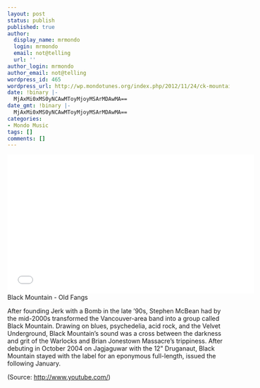 ```yaml
---
layout: post
status: publish
published: true
author:
  display_name: mrmondo
  login: mrmondo
  email: not@telling
  url: ''
author_login: mrmondo
author_email: not@telling
wordpress_id: 465
wordpress_url: http://wp.mondotunes.org/index.php/2012/11/24/ck-mountain-old-fangs-after-founding-jerk/
date: !binary |-
  MjAxMi0xMS0yNCAwMToyMjoyMSArMDAwMA==
date_gmt: !binary |-
  MjAxMi0xMS0yNCAwMToyMjoyMSArMDAwMA==
categories:
- Mondo Music
tags: []
comments: []
---
```

<iframe width="560" height="315" src="//www.youtube.com/embed/VBgUGzqU1X8" frameborder="0"> </iframe>
Black Mountain - Old Fangs
<p class="p1">After founding Jerk with a Bomb in the late &#8217;90s, Stephen McBean had by the mid-2000s transformed the Vancouver-area band into a group called Black Mountain. Drawing on blues, psychedelia, acid rock, and the Velvet Underground, Black Mountain&#8217;s sound was a cross between the darkness and grit of the Warlocks and Brian Jonestown Massacre&#8217;s trippiness. After debuting in October 2004 on Jagjaguwar with the 12" Druganaut, Black Mountain stayed with the label for an eponymous full-length, issued the following January.
<div class="attribution">(<span>Source:</span> <a href="http://www.youtube.com/">http://www.youtube.com/</a>)</div>
